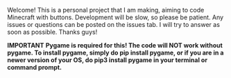 Welcome!
This is a personal project that I am making, aiming to code Minecraft with buttons.
Development will be slow, so please be patient.
Any issues or questions can be posted on the issues tab. I will try to answer as soon as possible.
Thanks guys!

**IMPORTANT**
**Pygame is required for this! The code will NOT work without pygame.
To install pygame, simply do pip install pygame, or if you are in a newer version of your OS, do pip3 install pygame in your terminal or command prompt.**
